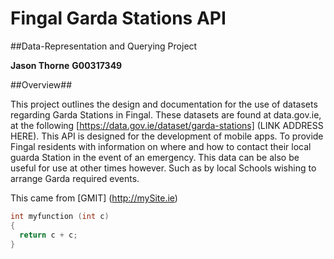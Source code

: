 # Fingal Garda Stations API


##Data-Representation and Querying Project


**Jason Thorne**
**G00317349**


##Overview##

This project outlines the design and documentation for the use of datasets regarding Garda Stations in Fingal.
These datasets are found at data.gov.ie, at the following [https://data.gov.ie/dataset/garda-stations] (LINK ADDRESS HERE).
This API is designed for the development of mobile apps. To provide Fingal residents with information on where and how to contact their local guarda Station in the event of an emergency. This data can be also be useful for use at other times however. Such as by local Schools wishing to arrange Garda required events.  


This came from [GMIT] (http://mySite.ie)


```c
int myfunction (int c)
{
  return c + c;
}
```
